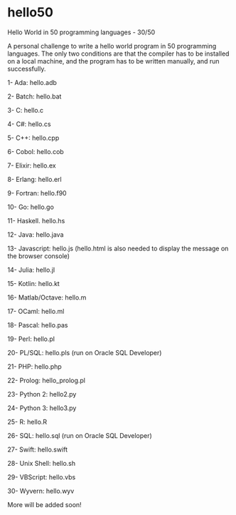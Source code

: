 # hello50
Hello World in 50 programming languages - 30/50

A personal challenge to write a hello world program in 50 programming languages. The only two conditions are that the compiler has to be installed on a local machine, and the program has to be written manually, and run successfully.

1- Ada: hello.adb

2- Batch: hello.bat

3- C: hello.c

4- C#: hello.cs

5- C++: hello.cpp

6- Cobol: hello.cob

7- Elixir: hello.ex

8- Erlang: hello.erl

9- Fortran: hello.f90

10- Go: hello.go

11- Haskell. hello.hs

12- Java: hello.java

13- Javascript: hello.js (hello.html is also needed to display the message on the browser console)

14- Julia: hello.jl

15- Kotlin: hello.kt

16- Matlab/Octave: hello.m

17- OCaml: hello.ml

18- Pascal: hello.pas

19- Perl: hello.pl

20- PL/SQL: hello.pls (run on Oracle SQL Developer)

21- PHP: hello.php

22- Prolog: hello_prolog.pl

23- Python 2: hello2.py

24- Python 3: hello3.py

25- R: hello.R

26- SQL: hello.sql (run on Oracle SQL Developer)

27- Swift: hello.swift

28- Unix Shell: hello.sh

29- VBScript: hello.vbs

30- Wyvern: hello.wyv

More will be added soon!
